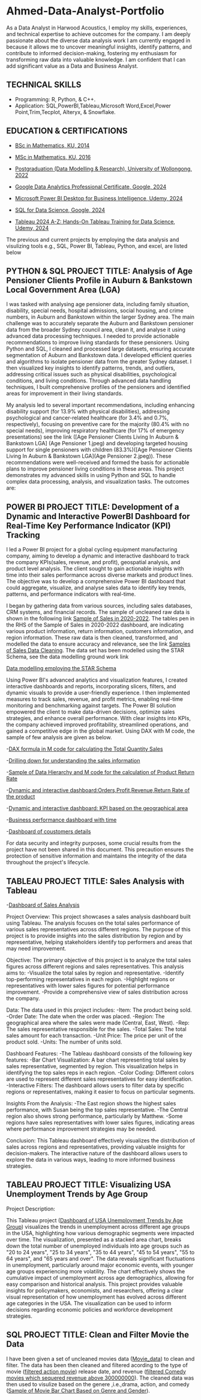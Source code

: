 # Ahmed-Data-Analyst-Portfolio
As a Data Analyst in Harwood Acoustics, I employ my skills, experiences, and technical expertise to achieve outcomes for the company. I am deeply passionate about the diverse data analysis work I am currently engaged in because it allows me to uncover meaningful insights, identify patterns, and contribute to informed decision-making, fostering my enthusiasm for transforming raw data into valuable knowledge. I am confident that I can add significant value as a Data and Business Analyst. 

## TECHNICAL SKILLS
- Programming: R, Python, & C++.
- Application: SQL,PowerBI,Tableau,Microsoft Word,Excel,Power Point,Trim,Tecplot, Alteryx, & Snowflake. 

## EDUCATION & CERTIFICATIONS
- [BSc in Mathematics, KU, 2014](BSC-certificate.jpeg)

- [MSc in Mathematics, KU, 2016](Msc-Certificate.jpeg)

- [Postgraduation (Data Modelling & Research), University of Wollongong, 2022](PhD-Certificate-RUBEL-AHMED.jpeg)
  
- [Google Data Analytics Professional Certificate, Google, 2024](googleanalytics.jpeg)

- [Microsoft Power BI Desktop for Business Intelligence, Udemy, 2024](PowerBI.jpeg)
  
- [SQL for Data Science, Google, 2024](R-Programming.jpeg)
  
- [Tableau 2024 A-Z: Hands-On Tableau Training for Data Science, Udemy, 2024](Tableau.jpeg)


The previous and current projects by employing the data analysis and visulizing tools e.g., SQL, Power BI, Tableau, Python, and excel, are listed below


## PYTHON & SQL PROJECT TITLE: Analysis of Age Pensioner Clients Profile in Auburn & Bankstown Local Government Area (LGA)

I was tasked with analysing age pensioner data, including family situation, disability, special needs, hospital admissions, social housing, and crime numbers, in Auburn and Bankstown within the larger Sydney area.
The main challenge was to accurately separate the Auburn and Bankstown pensioner data from the broader Sydney council area, clean it, and analyse it using advanced data processing techniques. I needed to provide actionable recommendations to improve living standards for these pensioners.
Using Python and SQL, I cleaned and processed large datasets, ensuring accurate segmentation of Auburn and Bankstown data. I developed efficient queries and algorithms to isolate pensioner data from the greater Sydney dataset. I then visualized key insights to identify patterns, trends, and outliers, addressing critical issues such as physical disabilities, psychological conditions, and living conditions. Through advanced data handling techniques, I built comprehensive profiles of the pensioners and identified areas for improvement in their living standards.

My analysis led to several important recommendations, including enhancing disability support (for 13.9% with physical disabilities), addressing psychological and cancer-related healthcare (for 3.4% and 0.7%, respectively), focusing on preventive care for the majority (80.4% with no special needs), improving respiratory healthcare (for 17% of emergency presentations) see the link ([Age Pensioner Clients Living In Auburn & Bankstown LGA] (Age Pensioner 1.jpeg)  and developing targeted housing support for single pensioners with children (83.3%)([Age Pensioner Clients Living In Auburn & Bankstown LGA](Age Pensioner 2.jpeg)). These recommendations were well-received and formed the basis for actionable plans to improve pensioner living conditions in these areas.
This project demonstrates my advanced skills in using Python and SQL to handle complex data processing, analysis, and visualization tasks. The outcomes are:




## POWER BI PROJECT TITLE: Development of a Dynamic and Interactive PowerBI Dashboard for Real-Time Key Performance Indicator (KPI) Tracking 

I led a Power BI project for a global cycling equipment manufacturing company, aiming to develop a dynamic and interactive dashboard to track the company KPIs(sales, revenue, and profit), geospatial analysis, and product level analysis. The client sought to gain actionable insights with time into their sales performance across diverse markets and product lines. The objective was to develop a comprehensive Power BI dashboard that could aggregate, visualize, and analyse sales data to identify key trends, patterns, and performance indicators with real-time.

I began by gathering data from various sources, including sales databases, CRM systems, and financial records. The sample of uncleaned raw data is shown in the following link [Sample of Sales in 2020-2022](Raw-data.jpeg). 
The tables pen in the RHS of the Sample of Sales in 2020-2022 dashboard, are indicating various product information, return information, customers information, and region information. These raw data is then cleaned, transformed, and modelled the data to ensure accuracy and relevance, see the link [Samples of Sales Data Cleaning](Sample-of-Data-Cleaning_Sales.jpeg). The data set has been modelled using the STAR Schema, see the data modelling ground work link 

[Data modelling employing the STAR Schema](Screenshot-2024-05-29-230036.jpeg)

Using Power BI's advanced analytics and visualization features, I created interactive dashboards and reports, incorporating slicers, filters, and dynamic visuals to provide a user-friendly experience. I then implemented measures to track sales, revenue, and profit metrics, enabling real-time monitoring and benchmarking against targets. The Power BI solution empowered the client to make data-driven decisions, optimize sales strategies, and enhance overall performance. With clear insights into KPIs, the company achieved improved 
profitability, streamlined operations, and gained a competitive edge in the global market. Using DAX with M code, the sample of few analysis are given as below.

-[DAX formula in M code for calculating the Total Quantity Sales](Total-sales.jpeg)

-[Drilling down for understanding the sales information](Drilling-down.jpeg)

-[Sample of Data Hierarchy and M code for the calculation of Product Return Rate](Sample-of-Hiracy-and-M-code.jpeg)

-[Dynamic and interactive dashboard:Orders,Profit,Revenue,Return Rate of the product](pic1.jpeg)

-[Dynamic and interactive dashboard: KPI based on the geographical area](pic2.jpeg)

-[Business performance dashboard with time](pic3.jpeg)

-[Dashboard of coustomers details](pic4.jpeg)

For data security and integrity purposes, some crucial results from the project have not been shared in this document. This precaution ensures the protection of sensitive information and maintains the integrity of the data throughout the project's lifecycle.


## TABLEAU PROJECT TITLE: Sales Analysis with Tableau
-[Dashboard of Sales Analysis](Tablaudash.jpeg)

Project Overview:
This project showcases a sales analysis dashboard built using Tableau. The analysis focuses on the total sales performance of various sales representatives across different regions. The purpose of this project is to provide insights into the sales distribution by region and by representative, helping stakeholders identify top performers and areas that may need improvement.

Objective:
The primary objective of this project is to analyze the total sales figures across different regions and sales representatives. This analysis aims to:
-Visualize the total sales by region and representative.
-Identify top-performing representatives in each region.
-Highlight regions or representatives with lower sales figures for potential performance improvement.
-Provide a comprehensive view of sales distribution across the company.

Data:
The data used in this project includes:
-Item: The product being sold.
-Order Date: The date when the order was placed.
-Region: The geographical area where the sales were made (Central, East, West).
-Rep: The sales representative responsible for the sales.
-Total Sales: The total sales amount for each transaction.
-Unit Price: The price per unit of the product sold.
-Units: The number of units sold.

Dashboard Features:
-The Tableau dashboard consists of the following key features:
-Bar Chart Visualization: A bar chart representing total sales by sales representative, segmented by region. This visualization helps in identifying the top sales reps in each region.
-Color Coding: Different colors are used to represent different sales representatives for easy identification.
-Interactive Filters: The dashboard allows users to filter data by specific regions or representatives, making it easier to focus on particular segments.

Insights From the Analysis:
-The East region shows the highest sales performance, with Susan being the top sales representative.
-The Central region also shows strong performance, particularly by Matthew.
-Some regions have sales representatives with lower sales figures, indicating areas where performance improvement strategies may be needed.

Conclusion:
This Tableau dashboard effectively visualizes the distribution of sales across regions and representatives, providing valuable insights for decision-makers. The interactive nature of the dashboard allows users to explore the data in various ways, leading to more informed business strategies.

## TABLEAU PROJECT TITLE: Visualizing USA Unemployment Trends by Age Group

Project Description:

This Tableau project ([Dashboard of USA Unemployment Trends by Age Group](1724252832496.jpeg)) visualizes the trends in unemployment across different age groups in the USA, highlighting how various demographic segments were impacted over time. The visualization, presented as a stacked area chart, breaks down the total number of unemployed individuals into age groups such as "20 to 24 years", "25 to 34 years", "35 to 44 years", "45 to 54 years", "55 to 64 years", and "65 years and over".
The data reveals significant fluctuations in unemployment, particularly around major economic events, with younger age groups experiencing more volatility. The chart effectively shows the cumulative impact of unemployment across age demographics, allowing for easy comparison and historical analysis.
This project provides valuable insights for policymakers, economists, and researchers, offering a clear visual representation of how unemployment has evolved across different age categories in the USA. The visualization can be used to inform decisions regarding economic policies and workforce development strategies.

## SQL PROJECT TITLE: Clean and Filter Movie the Data 

I have been given a set of uncleaned movies data ([Movie_data](1.jpeg)) to clean and filter. The data has been then cleaned and filtered acording to the type of movie ([filtered action movie](2.jpeg)) release date, and revenue ([filtered Comedy movies which sequered revenue above 300000000](3.jpeg)). The cleaned data was then used to visulize based on the genere ,i.e.,drama, action, and comedy ([Sample of Movie Bar Chart Based on Genre and Gender](Screenshot-2024-06-06-at-12.42.23-pm.jpeg)).


